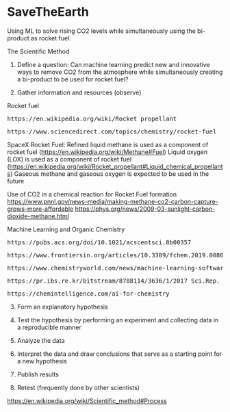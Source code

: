  # SaveTheEarth

Using ML to solve rising CO2 levels while simultaneously using the bi-product as rocket fuel.

The Scientific Method

1. Define a question: Can machine learning predict new and innovative ways to remove CO2 from the atmosphere while simultaneously creating a bi-product to be used for rocket fuel?

2. Gather information and resources (observe)

Rocket fuel
<pre>https://en.wikipedia.org/wiki/Rocket_propellant</pre>
<pre>https://www.sciencedirect.com/topics/chemistry/rocket-fuel</pre>
SpaceX Rocket Fuel:
Refined liquid methane is used as a component of rocket fuel (https://en.wikipedia.org/wiki/Methane#Fuel)
Liquid oxygen (LOX) is used as a component of rocket fuel (https://en.wikipedia.org/wiki/Rocket_propellant#Liquid_chemical_propellants)
Gaseous methane and gaseous oxygen is expected to be used in the future

Use of CO2 in a chemical reaction for Rocket Fuel formation
https://www.pnnl.gov/news-media/making-methane-co2-carbon-capture-grows-more-affordable
https://phys.org/news/2009-03-sunlight-carbon-dioxide-methane.html

Machine Learning and Organic Chemistry
<pre>https://pubs.acs.org/doi/10.1021/acscentsci.8b00357</pre>
<pre>https://www.frontiersin.org/articles/10.3389/fchem.2019.00809/full</pre>
<pre>https://www.chemistryworld.com/news/machine-learning-software-competes-with-human-experts-to-optimise-organic-reactions/4012726.article</pre>
<pre>https://pr.ibs.re.kr/bitstream/8788114/3636/1/2017_Sci.Rep._Predicting%20the%20outcomes%20of%20organic_Bartosz.pdf</pre>
<pre>https://chemintelligence.com/ai-for-chemistry</pre>

3. Form an explanatory hypothesis

4. Test the hypothesis by performing an experiment and collecting data in a reproducible manner

5. Analyze the data

6. Interpret the data and draw conclusions that serve as a starting point for a new hypothesis

7. Publish results

8. Retest (frequently done by other scientists)

https://en.wikipedia.org/wiki/Scientific_method#Process
